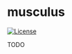 <!-- SPDX-License-Identifier: MIT OR Apache-2.0 -->

# musculus
[![License](https://img.shields.io/badge/license-MIT%2FApache--2.0-informational)](COPYRIGHT.md)

TODO